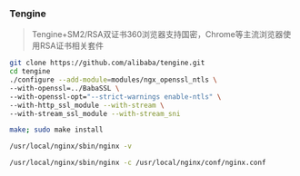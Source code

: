 ### Tengine

> Tengine+SM2/RSA双证书360浏览器支持国密，Chrome等主流浏览器使用RSA证书相关套件

```sh
git clone https://github.com/alibaba/tengine.git
cd tengine
./configure --add-module=modules/ngx_openssl_ntls \
--with-openssl=../BabaSSL \
--with-openssl-opt="--strict-warnings enable-ntls" \
--with-http_ssl_module --with-stream \
--with-stream_ssl_module --with-stream_sni

make; sudo make install

/usr/local/nginx/sbin/nginx -v

/usr/local/nginx/sbin/nginx -c /usr/local/nginx/conf/nginx.conf
```
